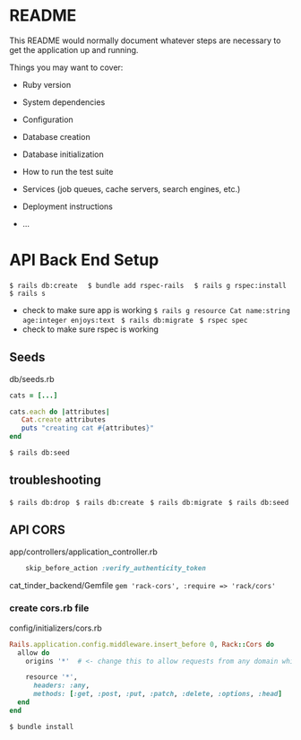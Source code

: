 # README

This README would normally document whatever steps are necessary to get the
application up and running.

Things you may want to cover:

* Ruby version

* System dependencies

* Configuration

* Database creation

* Database initialization

* How to run the test suite

* Services (job queues, cache servers, search engines, etc.)

* Deployment instructions

* ...


# API Back End Setup

`$ rails db:create  `
`$ bundle add rspec-rails  `
`$ rails g rspec:install  `
`$ rails s  `
- check to make sure app is working 
`$ rails g resource Cat name:string age:integer enjoys:text `
`$ rails db:migrate `
`$ rspec spec `
- check to make sure rspec is working  
 
 ## Seeds
db/seeds.rb 

 ```ruby
 cats = [...]

 cats.each do |attributes|
    Cat.create attributes
    puts "creating cat #{attributes}"
end
```
`$ rails db:seed`

## troubleshooting

`$ rails db:drop `
`$ rails db:create `
`$ rails db:migrate `
`$ rails db:seed `


## API CORS

app/controllers/application_controller.rb 

```ruby
    skip_before_action :verify_authenticity_token
```
cat_tinder_backend/Gemfile
`gem 'rack-cors', :require => 'rack/cors'`

### create cors.rb file
config/initializers/cors.rb

```ruby
Rails.application.config.middleware.insert_before 0, Rack::Cors do
  allow do
    origins '*'  # <- change this to allow requests from any domain while in development.

    resource '*',
      headers: :any,
      methods: [:get, :post, :put, :patch, :delete, :options, :head]
  end
end
```
`$ bundle install`